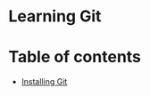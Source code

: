 Learning Git
================


Table of contents
=================

<!--ts-->
   * [Installing Git](#installing-git)
<!--te-->

